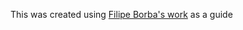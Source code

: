 This was created using [Filipe Borba's work](https://github.com/filipefborba/HandRecognition) as a guide
